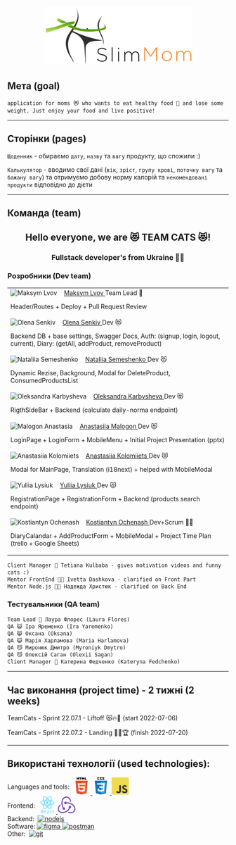 <h1 align="center">
  <a href="https://github.com/TheMainOne/slimmom-front-end" target="_blank" rel="noreferrer">
    <img src="https://raw.githubusercontent.com/TheMainOne/slimmom-front-end/main/src/images/logo/logo-desktop.svg" alt="SlimMom logo" />
  </a>
</h1>

## Мета (goal)

`application for moms 😻 who wants to eat healthy food 🥗 and lose some weight. Just enjoy your food and live positive!`

<hr/>

## Сторінки (pages)

`Щоденник` - обираємо `дату`, `назву` та `вагу` продукту, що спожили :)

`Калькулятор` - вводимо свої дані (`вік`, `зріст`, `групу крові`, `поточну вагу`
та `бажану вагу`) та отримуємо добову норму калорій та `некомендовані продукти`
відповідно до дієти

<hr/>

## Команда (team)

<h2 align="center">Hello everyone, we are 😻 TEAM CATS 😻!</h2>
<h3 align="center">Fullstack developer's from Ukraine 💙💛</h3>

### Розробники (Dev team)

<table>
  <tr>
    <td>
      <a
        href="https://github.com/TheMainOne"
        rel="noopener noreferrer nofollow"
      >
        <img
          src="https://avatars.githubusercontent.com/u/83756212?s=132&v=4"
          style="float:left; padding-right:16px;"
          alt="Maksym Lvov"
        />Maksym Lvov
      </a>
      Team Lead 🦁
      <p>Header/Routes + Deploy + Pull Request Review</p>
    </td>
  </tr>
  <tr>
    <td>
      <a
        href="https://github.com/alena-senkiv"
        rel="noopener noreferrer nofollow"
      >
        <img
          src="https://avatars.githubusercontent.com/u/64807442?s=132&v=4"
          style="float:left; padding-right:16px;"
          alt="Olena Senkiv"
        />Olena Senkiv
      </a>
      Dev 😻
      <p>
        Backend DB + base settings, Swagger Docs, Auth: (signup, login, logout,
        current), Diary: (getAll, addProduct, removeProduct)
      </p>
    </td>
  </tr>
  <tr>
    <td>
      <a
        href="https://github.com/Natatashkin"
        rel="noopener noreferrer nofollow"
      >
        <img
          src="https://avatars.githubusercontent.com/u/65089155?s=132&v=4"
          style="float:left; padding-right:16px;"
          alt="Nataliia Semeshenko"
        />Nataliia Semeshenko
      </a>
      Dev 😻
      <p>
        Dynamic Rezise, Background, Modal for DeleteProduct,
        ConsumedProductsList
      </p>
    </td>
  </tr>
  <tr>
    <td>
      <a href="https://github.com/AlexKarb" rel="noopener noreferrer nofollow">
        <img
          src="https://avatars.githubusercontent.com/u/85313056?s=132&v=4"
          style="float:left; padding-right:16px;"
          alt="Oleksandra Karbysheva"
        />Oleksandra Karbysheva
      </a>
      Dev 😻
      <p>RigthSideBar + Backend (calculate daily-norma endpoint)</p>
    </td>
  </tr>
  <tr>
    <td>
      <a
        href="https://github.com/Malogon-Anastasia"
        rel="noopener noreferrer nofollow"
      >
        <img
          src="https://avatars.githubusercontent.com/u/85022652?s=132&v=4"
          style="float:left; padding-right:16px;"
          alt="Malogon Anastasia"
        />Anastasiia Malogon
      </a>
      Dev 😻
      <p>
        LoginPage + LoginForm + MobileMenu + Initial Project Presentation (pptx)
      </p>
    </td>
  </tr>
  <tr>
    <td>
      <a
        href="https://github.com/anastasia1756"
        rel="noopener noreferrer nofollow"
      >
        <img
          src="https://avatars.githubusercontent.com/u/84645979?s=132&v=4"
          style="float:left; padding-right:16px;"
          alt="Anastasiia Kolomiiets"
        />Anastasiia Kolomiiets </a
      >Dev 😻
      <p>Modal for MainPage, Translation (i18next) + helped with MobileModal</p>
    </td>
  </tr>
  <tr>
    <td>
      <a
        href="https://github.com/Yuliia-Lysiuk"
        rel="noopener noreferrer nofollow"
      >
        <img
          src="https://avatars.githubusercontent.com/u/84859026?s=132&v=4"
          style="float:left; padding-right:16px;"
          alt="Yuliia Lysiuk"
        />Yuliia Lysiuk
      </a>
      Dev 😻
      <p>
        RegistrationPage + RegistrationForm + Backend (products search endpoint)
      </p>
    </td>
  </tr>
  <tr>
    <td>
      <a
        href="https://github.com/KostiantynO"
        rel="noopener noreferrer nofollow"
      >
        <img
          src="https://avatars.githubusercontent.com/u/61573649?s=132&v=4"
          style="float:left; padding-right:16px;"
          alt="Kostiantyn Ochenash"
        />Kostiantyn Ochenash
      </a>
      Dev+Scrum 🐱‍👤
      <p>
        DiaryCalandar + AddProductForm + MobileModal + Project Time Plan (trello
        + Google Sheets)
      </p>
    </td>
  </tr>
</table>

    Client Manager 🧡 Tetiana Kulbaba - gives motivation videos and funny cats :)
    Mentor FrontEnd 🐱‍💻 Ivetta Dashkova - clarified on Front Part
    Mentor Node.js 🐱‍💻 Надежда Христюк - clarified on Back End

### Тестувальники (QA team)

    Team Lead 🐯 Лаура Флорес (Laura Flores)
    QA 😺 Іра Яременко (Ira Yaremenko)
    QA 😸 Оксана (Oksana)
    QA 😺 Марія Харламова (Maria Harlamova)
    QA 😼 Миронюк Дмитро (Myroniyk Dmytro)
    QA 😼 Олексій Саган (Olexii Sagan)
    Client Manager 🧡 Катерина Федченко (Kateryna Fedchenko)

<hr/>

## Час виконання (project time) - 2 тижні (2 weeks)

TeamCats - Sprint 22.07.1 - Liftoff 😻🔥🚀 (start 2022-07-06)

TeamCats - Sprint 22.07.2 - Landing 🛬🏅🏆 (finish 2022-07-20)

<hr/>

## Використані технології (used technologies):

<div style="display: flex; align-items: center; flex-wrap: wrap;">
  <span align="left">Languages and tools: &nbsp;</span>
  <span align="left">
    <a href="https://www.w3.org/html/" target="_blank" rel="noreferrer">
      <img src="https://raw.githubusercontent.com/devicons/devicon/master/icons/html5/html5-original-wordmark.svg" alt="html5" width="40" height="40" />
    </a>
    <a href="https://www.w3schools.com/css/" target="_blank" rel="noreferrer">
      <img src="https://raw.githubusercontent.com/devicons/devicon/master/icons/css3/css3-original-wordmark.svg" alt="css3" width="40" height="40" />
    </a>
    <a href="https://developer.mozilla.org/en-US/docs/Web/JavaScript" target="_blank" rel="noreferrer">
      <img src="https://raw.githubusercontent.com/devicons/devicon/master/icons/javascript/javascript-original.svg" alt="javascript" width="40" height="40" />
    </a>
  </span>
</div>

<div style="display: flex; align-items: center; flex-wrap: wrap;">
  <span align="left">Frontend: &nbsp;</span>
  <span>
    <a href="https://reactjs.org/" target="_blank" rel="noreferrer">
      <img src="https://raw.githubusercontent.com/devicons/devicon/master/icons/react/react-original-wordmark.svg" alt="react" width="40" height="40" />
    </a>
    <a href="https://redux.js.org" target="_blank" rel="noreferrer">
      <img src="https://raw.githubusercontent.com/devicons/devicon/master/icons/redux/redux-original.svg" alt="redux" width="40" height="40" />
    </a>
  </span>
</div>

<div style="display: flex; align-items: center; flex-wrap: wrap;">
  <span align="left">Backend: &nbsp;</span>
  <span>
    <a href="https://nodejs.org" target="_blank" rel="noreferrer">
      <img src="https://nodejs.org/static/images/logo.svg" alt="nodejs" width="40" height="40" />
    </a>
  </span>
</div>

<div style="display: flex; align-items: center; flex-wrap: wrap;">
  <span align="left">Software:&nbsp;</span>
  <span>
    <a href="https://www.figma.com/" target="_blank" rel="noreferrer">
      <img src="https://www.vectorlogo.zone/logos/figma/figma-icon.svg" alt="figma" width="40" height="40"/>
    </a>
    <a href="https://postman.com" target="_blank" rel="noreferrer">
      <img src="https://www.vectorlogo.zone/logos/getpostman/getpostman-icon.svg" alt="postman" width="40" height="40"/>
    </a>
  </span>
</div>

<div style="display: flex; align-items: center; flex-wrap: wrap;">
  <span align="left">Other: &nbsp;</span>
  <span>
    <a href="https://git-scm.com/" target="_blank" rel="noreferrer">
      <img src="https://www.vectorlogo.zone/logos/git-scm/git-scm-icon.svg" alt="git" width="40" height="40" />
    </a>
  </span>
</div>
